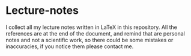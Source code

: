 # Lecture-notes
I collect all my lecture notes written in LaTeX in this repository. All the references are at the end of the document, and remind that are personal notes and not a scientific work, so there could be some mistakes or inaccuracies, if you notice them please contact me.
